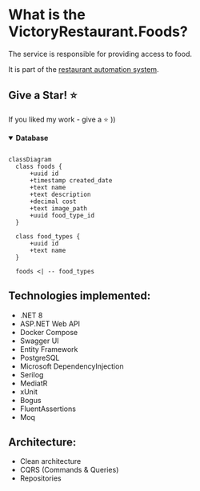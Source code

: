 What is the VictoryRestaurant.Foods?
=====================
The service is responsible for providing access to food.

It is part of the [restaurant automation system](https://github.com/VictoryRestaurant).

## Give a Star! :star:
If you liked my work - give a :star: ))

<details open="">

 <summary><b>Database</b></summary>
  
  ```mermaid

classDiagram
    class foods {
        +uuid id
        +timestamp created_date
        +text name
        +text description
        +decimal cost
        +text image_path
        +uuid food_type_id
    }

    class food_types {
        +uuid id
        +text name
    }
    
    foods <| -- food_types

```
  
</details>

## Technologies implemented:

- .NET 8
- ASP.NET Web API
- Docker Compose
- Swagger UI
- Entity Framework
- PostgreSQL
- Microsoft DependencyInjection
- Serilog
- MediatR
- xUnit
- Bogus
- FluentAssertions
- Moq

## Architecture:

- Clean architecture
- CQRS (Commands & Queries)
- Repositories

